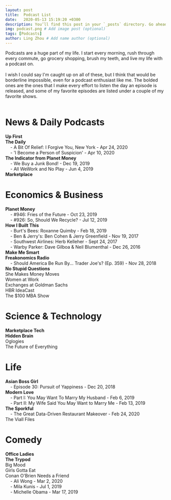 ```yaml
---
layout: post
title:  Podcast List
date:   2020-05-13 15:19:20 +0300
description: You’ll find this post in your `_posts` directory. Go ahead and edit it and re-build the site to see your changes. # Add post description (optional)
img: podcast.png # Add image post (optional)
tags: [Podcasts]
author: Ling Zhou # Add name author (optional)
---
```

Podcasts are a huge part of my life. I start every morning, rush through every commute, go grocery shopping, brush my teeth, and live my life with a podcast on. <br><br>
I wish I could say I'm caught up on all of these, but I think that would be borderline impossible, even for a podcast enthusiast like me. The bolded ones are the ones that I make every effort to listen the day an episode is released, and some of my favorite episodes are listed under a couple of my favorite shows.
<br><br>

# News & Daily Podcasts
**Up First**  
**The Daily**  
&nbsp;&nbsp;&nbsp;&nbsp;- A Bit Of Relief: I Forgive You, New York - Apr 24, 2020   
&nbsp;&nbsp;&nbsp;&nbsp;- 'I Become a Person of Suspicion' - Apr 10, 2020   
**The Indicator from Planet Money**  
&nbsp;&nbsp;&nbsp;&nbsp;- We Buy a Junk Bond! - Dec 19, 2019   
&nbsp;&nbsp;&nbsp;&nbsp;- All WeWork and No Play - Jun 4, 2019   
**Marketplace**  

# Economics & Business
**Planet Money**  
&nbsp;&nbsp;&nbsp;&nbsp;- #946: Fries of the Future - Oct 23, 2019   
&nbsp;&nbsp;&nbsp;&nbsp;- #926: So, Should We Recycle? - Jul 12, 2019   
**How I Built This**  
&nbsp;&nbsp;&nbsp;&nbsp;- Burt's Bees: Roxanne Quimby - Feb 18, 2019   
&nbsp;&nbsp;&nbsp;&nbsp;- Ben & Jerry's: Ben Cohen & Jerry Greenfield - Nov 19, 2017   
&nbsp;&nbsp;&nbsp;&nbsp;- Southwest Airlines: Herb Kelleher - Sept 24, 2017   
&nbsp;&nbsp;&nbsp;&nbsp;- Warby Parker: Dave Gilboa & Neil Blumenthal - Dec 26, 2016   
**Make Me Smart**  
**Freakonomics Radio**  
&nbsp;&nbsp;&nbsp;&nbsp;- Should America Be Run By... Trader Joe's? (Ep. 359) - Nov 28, 2018     
**No Stupid Questions**  
She Makes Money Moves  
Women at Work  
Exchanges at Goldman Sachs  
HBR IdeaCast  
The $100 MBA Show  

# Science & Technology
**Marketplace Tech**  
**Hidden Brain**  
Oglogies  
The Future of Everything  

# Life
**Asian Boss Girl**  
&nbsp;&nbsp;&nbsp;&nbsp;- Episode 30: Pursuit of Yappiness - Dec 20, 2018   
**Modern Love**  
&nbsp;&nbsp;&nbsp;&nbsp;- Part I: You May Want To Marry My Husband - Feb 6, 2019   
&nbsp;&nbsp;&nbsp;&nbsp;- Part II: My Wife Said You May Want to Marry Me - Feb 13, 2019   
**The Sporkful**  
&nbsp;&nbsp;&nbsp;&nbsp;- The Great Data-Driven Restaurant Makeover - Feb 24, 2020   
The Viall Files

# Comedy
**Office Ladies**  
**The Trypod**  
Big Mood  
Girls Gotta Eat  
Conan O'Brien Needs a Friend  
&nbsp;&nbsp;&nbsp;&nbsp;- Ali Wong - Mar 2, 2020   
&nbsp;&nbsp;&nbsp;&nbsp;- Mila Kunis - Jul 1, 2019   
&nbsp;&nbsp;&nbsp;&nbsp;- Michelle Obama - Mar 17, 2019   


